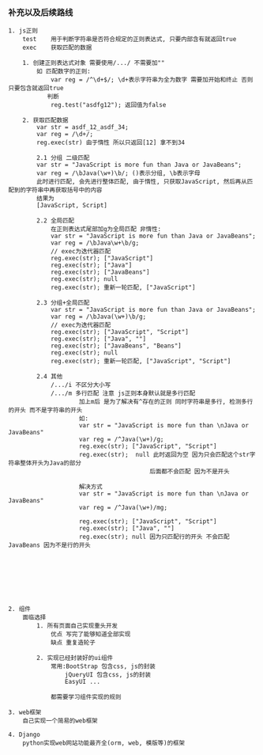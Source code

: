 ### 补充以及后续路线
    1. js正则
        test    用于判断字符串是否符合规定的正则表达式, 只要内部含有就返回true
        exec    获取匹配的数据

        1. 创建正则表达式对象 需要使用/.../ 不需要加""
            如 匹配数字的正则:
                var reg = /^\d+$/; \d+表示字符串为全为数字 需要加开始和终止 否则只要包含就返回true
               判断
                reg.test("asdfg12"); 返回值为false

        2. 获取匹配数据
            var str = asdf_12_asdf_34;
            var reg = /\d+/;
            reg.exec(str) 由于惰性 所以只返回[12] 拿不到34

            2.1 分组 二级匹配
            var str = "JavaScript is more fun than Java or JavaBeans";
            var reg = /\bJava(\w+)\b/; ()表示分组, \b表示字母
            此时进行匹配, 会先进行整体匹配, 由于惰性, 只获取JavaScript, 然后再从匹配到的字符串中再获取括号中的内容
            结果为
            [JavaScript, Script]

            2.2 全局匹配
                在正则表达式尾部加g为全局匹配 非惰性:
                var str = "JavaScript is more fun than Java or JavaBeans";
                var reg = /\bJava\w+\b/g;
                // exec为迭代器匹配
                reg.exec(str); ["JavaScript"]
                reg.exec(str); ["Java"]
                reg.exec(str); ["JavaBeans"]
                reg.exec(str); null
                reg.exec(str); 重新一轮匹配, ["JavaScript"]

            2.3 分组+全局匹配
                var str = "JavaScript is more fun than Java or JavaBeans";
                var reg = /\bJava(\w+)\b/g;
                // exec为迭代器匹配
                reg.exec(str); ["JavaScript", "Script"]
                reg.exec(str); ["Java", ""]
                reg.exec(str); ["JavaBeans", "Beans"]
                reg.exec(str); null
                reg.exec(str); 重新一轮匹配, ["JavaScript", "Script"]

            2.4 其他
                /.../i 不区分大小写
                /.../m 多行匹配 注意 js正则本身默认就是多行匹配
                        加上m后 是为了解决有^存在的正则 同时字符串是多行, 检测多行的开头 而不是字符串的开头
                        如:
                        var str = "JavaScript is more fun than \nJava or JavaBeans"
                        var reg = /^Java(\w+)/g;
                        reg.exec(str); ["JavaScript", "Script"]
                        reg.exec(str);  null 此时返回为空 因为只会匹配这个str字符串整体开头为Java的部分
                                            后面都不会匹配 因为不是开头

                        解决方式
                        var str = "JavaScript is more fun than \nJava or JavaBeans"
                        var reg = /^Java(\w+)/mg;

                        reg.exec(str); ["JavaScript", "Script"]
                        reg.exec(str); ["Java", ""]
                        reg.exec(str); null 因为只匹配行的开头 不会匹配JavaBeans 因为不是行的开头








    2. 组件
        面临选择
            1. 所有页面自己实现重头开发
                优点 写完了能够知道全部实现
                缺点 重复造轮子

            2. 实现已经封装好的ui组件
                常用:BootStrap 包含css, js的封装
                    jQueryUI 包含css, js的封装
                    EasyUI ...

                都需要学习组件实现的规则

    3. web框架
        自己实现一个简易的web框架

    4. Django
        python实现web网站功能最齐全(orm, web, 模版等)的框架


